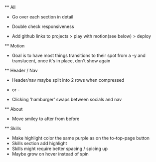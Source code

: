 ** All
* Go over each section in detail
* Double check responsiveness

* Add github links to projects > play with motion(see below) > deploy

** Motion
* Goal is to have most things transitions to their spot from a -y and translucent, once it's in place, don't show again

** Header / Nav
* Header/nav maybe split into 2 rows when compressed
- or -
* Clicking 'hamburger' swaps between socials and nav

** About
* Move smiley to after from before

** Skills
* Make highlight color the same purple as on the to-top-page button
* Skills section add highlight
* Skills might require better spacing / spicing up
* Maybe grow on hover instead of spin